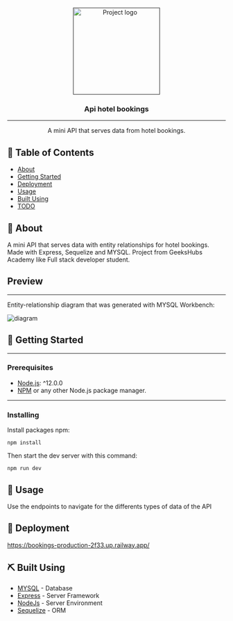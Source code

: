 <p align="center">
  <a href="" rel="noopener">
 <img width=200px height=200px src="https://i.imgur.com/6wj0hh6.jpg" alt="Project logo"></a>
</p>

<h3 align="center">Api hotel bookings</h3>

<div align="center">

</div>

---

<p align="center"> A mini API that serves data from hotel bookings.
    <br> 
</p>

## 📝 Table of Contents

- [About](#about)
- [Getting Started](#getting_started)
- [Deployment](#deployment)
- [Usage](#usage)
- [Built Using](#built_using)
- [TODO](../TODO.md)


## 🧐 About <a name = "about"></a>

A mini API that serves data with entity relationships for hotel bookings. Made with Express, Sequelize and MYSQL. Project from GeeksHubs Academy like Full stack developer student.

## Preview
<hr>
Entity-relationship diagram that was generated with MYSQL Workbench:
<br>

![diagram](./my-server/assets/reservas.png)
<br>


## 🏁 Getting Started <a name = "getting_started"></a>


<hr>

### Prerequisites

- [Node.js](https://nodejs.org/): ^12.0.0
- [NPM](https://npmjs.org/) or any other Node.js package manager.

<hr>

### Installing

Install packages npm:


```
npm install
```

Then start the dev server with this command:

```
npm run dev
```



## 🎈 Usage <a name="usage"></a>

Use the endpoints to navigate for the differents types of data of the API

## 🚀 Deployment <a name = "deployment"></a>

https://bookings-production-2f33.up.railway.app/

## ⛏️ Built Using <a name = "built_using"></a>

- [MYSQL](https://www.mysql.com/) - Database
- [Express](https://expressjs.com/) - Server Framework
- [NodeJs](https://nodejs.org/en/) - Server Environment
- [Sequelize](https://sequelize.org/) - ORM




